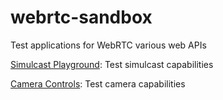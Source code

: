 # webrtc-sandbox
Test applications for WebRTC various web APIs

[Simulcast Playground](https://github.com/EmilVardar/webrtc-sandbox/blob/main/simulcast-playground.html): Test simulcast capabilities

[Camera Controls](https://orphis.github.io/webrtc-sandbox/camera-controls.html): Test camera capabilities
